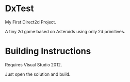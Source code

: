 # DxTest
My First Direct2d Project.

A tiny 2d game based on Asteroids using only 2d primitives.

# Building Instructions
Requires Visual Studio 2012.

Just open the solution and build.
